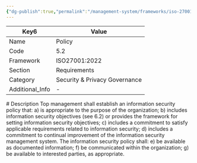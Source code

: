 ```yaml
---
{"dg-publish":true,"permalink":"/management-system/frameworks/iso-27001-2022/5-2/","tags":["#requirement"],"noteIcon":"1"}
---
```



<div><table class="dataview table-view-table"><thead class="table-view-thead"><tr class="table-view-tr-header"><th class="table-view-th"><span>Key</span><span class="dataview small-text">6</span></th><th class="table-view-th"><span>Value</span></th></tr></thead><tbody class="table-view-tbody"><tr><td><span>Name</span></td><td><span>Policy</span></td></tr><tr><td><span>Code</span></td><td><span>5.2</span></td></tr><tr><td><span>Framework</span></td><td><span>ISO27001:2022</span></td></tr><tr><td><span>Section</span></td><td><span>Requirements</span></td></tr><tr><td><span>Category</span></td><td><span>Security &amp; Privacy Governance</span></td></tr><tr><td><span>Additional_Info</span></td><td><span>-</span></td></tr></tbody></table></div>
# Description
Top management shall establish an information security policy that: 
a) is appropriate to the purpose of the organization; 
b) includes information security objectives (see 6.2) or provides the framework for setting information security objectives; 
c) includes a commitment to satisfy applicable requirements related to information security; 
d) includes a commitment to continual improvement of the information security management system. The information security policy shall: 
e) be available as documented information; 
f) be communicated within the organization; 
g) be available to interested parties, as appropriate.

